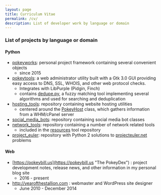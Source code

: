 ```yaml
---
layout: page
title: Curriculum Vitae
permalink: /cv/
description: List of developer work by language or domain
---
```

### List of projects by language or domain

#### Python
  - [pokeyworks](https://github.com/wnormandin/pokeyworks "pokeyworks"): personal project framework containing several convenient objects
    - since 2015
  - [pokeytools](https://github.com/wnormandin/pokeytools "pokeytools"): a web administrator utility built with a Gtk 3.0 GUI providing easy access to DNS, SSL, WHOIS, and other web protocol checks.
    - Integrates with LibPurple (Pidgin, Finch)
    - contains [dedupe.py](https://github.com/wnormandin/pokeytools/blob/master/lib/dedupe.py), a fuzzy matching tool implementing several algorithms and used for searching and deduplication
  - [hosting_tools](https://github.com/wnormandin/hosting_tools "hosting_tools"): repository containing website hosting utilities
    - centered around the [PokeyHost](https://github.com/wnormandin/hosting_tools/blob/master/pokeyhost.py "pokeyhost.py") class, which gathers information from a WHM/cPanel server
  - [social_media_bots](https://github.com/wnormandin/social_media_bots "social_media_bots"): repository containing social media bot classes
  - [network_tools](https://github.com/wnormandin/network_tools "network_tools"): repository containing a number of network related tools
    - included in the [resources](https://github.com/wnormandin/resources) tool repository
  - [project_euler](https://github.com/wnormandin/project_euler "project_euler"): repository with Python 2 solutions to [projecteuler.net](https://projecteuler.net/) problems

#### Web
  - [https://pokeybill.us](https://pokeybill.us "The PokeyDex") : project development notes, release news, and other information in my personal blog site
    - 2016 - present
  - http://yearofthestallion.com : webmaster and WordPress site designer
    - June 2010 - December 2014
